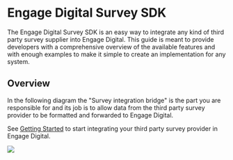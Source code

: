 # Engage Digital Survey SDK

The Engage Digital Survey SDK is an easy way to integrate any kind of third party survey supplier into Engage Digital.
This guide is meant to provide developers with a comprehensive overview of the available features and with enough examples to make it simple to create an implementation for any system.

## Overview

In the following diagram the "Survey integration bridge" is the part you are responsible for and its job is to allow data from the third party survey provider to be formatted and forwarded to Engage Digital.

See [Getting Started](../quick-start) to start integrating your third party survey provider in Engage Digital.

<img class="img-fluid" src="../../../img/survey-sdk-overview-diagram.png">
